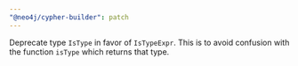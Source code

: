 ```yaml
---
"@neo4j/cypher-builder": patch
---
```


Deprecate type `IsType` in favor of `IsTypeExpr`. This is to avoid confusion with the function `isType` which returns that type.
